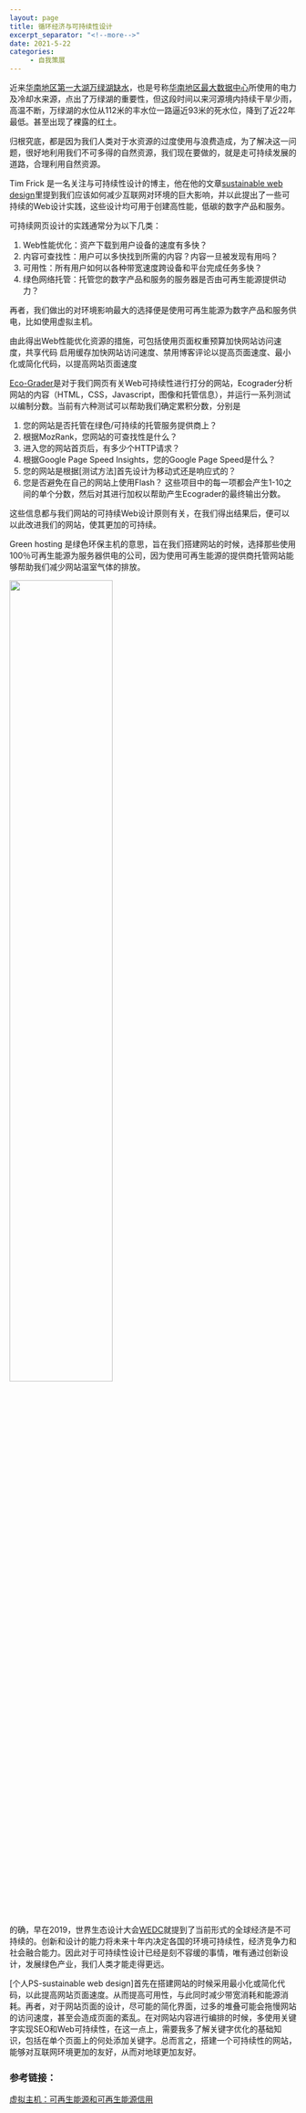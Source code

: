 ```yaml
---
layout: page
title: 循环经济与可持续性设计
excerpt_separator: "<!--more-->"
date: 2021-5-22
categories:
     - 自我策展
---
```


近来[华南地区第一大湖万绿湖缺水](https://www.163.com/dy/article/G9S59HBE0517P5DB.html)，也是号称[华南地区最大数据中心](https://www.aliyun.com/activity/daily/heyuanregion)所使用的电力及冷却水来源，点出了万绿湖的重要性，但这段时间以来河源境内持续干旱少雨，高温不断，万绿湖的水位从112米的丰水位一路逼近93米的死水位，降到了近22年最低。甚至出现了裸露的红土。

 <!--more-->

归根究底，都是因为我们人类对于水资源的过度使用与浪费造成，为了解决这一问题，很好地利用我们不可多得的自然资源，我们现在要做的，就是走可持续发展的道路，合理利用自然资源。

Tim Frick 是一名关注与可持续性设计的博主，他在他的文章[sustainable web design](https://www.mightybytes.com/blog/sustainable-web-design/)里提到我们应该如何减少互联网对环境的巨大影响，并以此提出了一些可持续的Web设计实践，这些设计均可用于创建高性能，低碳的数字产品和服务。

可持续网页设计的实践通常分为以下几类：

1.	Web性能优化：资产下载到用户设备的速度有多快？
2.	内容可查找性：用户可以多快找到所需的内容？内容一旦被发现有用吗？
3.	可用性：所有用户如何以各种带宽速度跨设备和平台完成任务多快？
4.	绿色网络托管：托管您的数字产品和服务的服务器是否由可再生能源提供动力？

再者，我们做出的对环境影响最大的选择便是使用可再生能源为数字产品和服务供电，比如使用虚拟主机。

由此得出Web性能优化资源的措施，可包括使用页面权重预算加快网站访问速度，共享代码 启用缓存加快网站访问速度、禁用博客评论以提高页面速度、最小化或简化代码，以提高网站页面速度

[Eco-Grader](https://www.ecograder.com/)是对于我们网页有关Web可持续性进行打分的网站，Ecograder分析网站的内容（HTML，CSS，Javascript，图像和托管信息），并运行一系列测试以编制分数。当前有六种测试可以帮助我们确定累积分数，分别是
1.	您的网站是否托管在绿色/可持续的托管服务提供商上？
2.	根据MozRank，您网站的可查找性是什么？
3.	进入您的网站首页后，有多少个HTTP请求？
4.	根据Google Page Speed Insights，您的Google Page Speed是什么？
5.	您的网站是根据[测试方法]首先设计为移动式还是响应式的？
6.	您是否避免在自己的网站上使用Flash？
这些项目中的每一项都会产生1-10之间的单个分数，然后对其进行加权以帮助产生Ecograder的最终输出分数。

这些信息都与我们网站的可持续Web设计原则有关，在我们得出结果后，便可以以此改进我们的网站，使其更加的可持续。

Green hosting 是绿色环保主机的意思，旨在我们搭建网站的时候，选择那些使用100％可再生能源为服务器供电的公司，因为使用可再生能源的提供商托管网站能够帮助我们减少网站温室气体的排放。

<img src="/assets/images/zaizheng.png" width="60%">

的确，早在2019，世界生态设计大会[WEDC](https://www.unido.org/news/eco-design-promotes-inclusive-sustainable-industrial-development)就提到了当前形式的全球经济是不可持续的。创新和设计的能力将未来十年内决定各国的环境可持续性，经济竞争力和社会融合能力。因此对于可持续性设计已经是刻不容缓的事情，唯有通过创新设计，发展绿色产业，我们人类才能走得更远。

[个人PS-sustainable web design]首先在搭建网站的时候采用最小化或简化代码，以此提高网站页面速度。从而提高可用性，与此同时减少带宽消耗和能源消耗。再者，对于网站页面的设计，尽可能的简化界面，过多的堆叠可能会拖慢网站的访问速度，甚至会造成页面的紊乱。在对网站内容进行编排的时候，多使用关键字实现SEO和Web可持续性，在这一点上，需要我多了解关键字优化的基础知识，包括在单个页面上的何处添加关键字。总而言之，搭建一个可持续性的网站，能够对互联网环境更加的友好，从而对地球更加友好。


### 参考链接：

[虚拟主机：可再生能源和可再生能源信用](https://www.mightybytes.com/blog/web-hosting-renewable-energy/)

